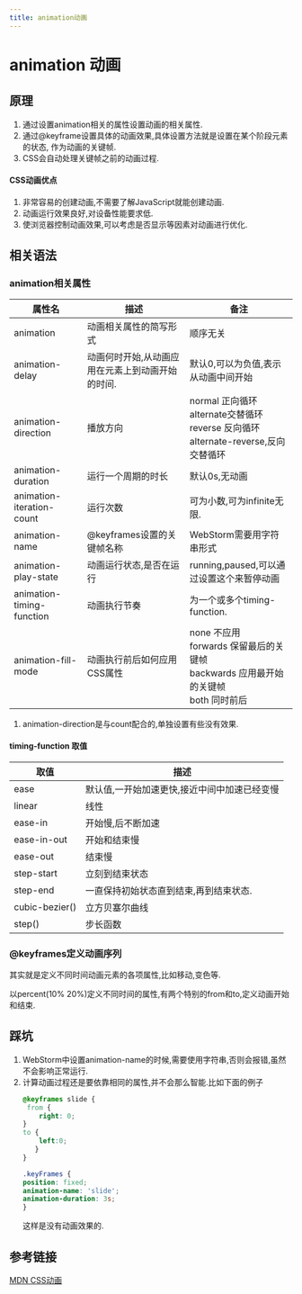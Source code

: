 ```yaml
---
title: animation动画
---
```


# animation 动画

## 原理

1. 通过设置animation相关的属性设置动画的相关属性.
2. 通过@keyframe设置具体的动画效果,具体设置方法就是设置在某个阶段元素的状态, 作为动画的关键帧.
3. CSS会自动处理关键帧之前的动画过程.

#### CSS动画优点

1. 非常容易的创建动画,不需要了解JavaScript就能创建动画.
2. 动画运行效果良好,对设备性能要求低.
3. 使浏览器控制动画效果,可以考虑是否显示等因素对动画进行优化.

## 相关语法

### animation相关属性

属性名|描述|备注
---|---|---
animation|动画相关属性的简写形式|顺序无关
animation-delay|动画何时开始,从动画应用在元素上到动画开始的时间.|默认0,可以为负值,表示从动画中间开始
animation-direction|播放方向|normal 正向循环<br>alternate交替循环<br>reverse 反向循环<br>alternate-reverse,反向交替循环
animation-duration|运行一个周期的时长|默认0s,无动画
animation-iteration-count|运行次数|可为小数,可为infinite无限.
animation-name|@keyframes设置的关键帧名称|WebStorm需要用字符串形式
animation-play-state|动画运行状态,是否在运行|running,paused,可以通过设置这个来暂停动画
animation-timing-function|动画执行节奏|为一个或多个timing-function.
animation-fill-mode|动画执行前后如何应用CSS属性|none 不应用<br>forwards 保留最后的关键帧<br>backwards 应用最开始的关键帧<br>both 同时前后


1. animation-direction是与count配合的,单独设置有些没有效果.

#### timing-function 取值

取值|描述
---|---
ease|默认值,一开始加速更快,接近中间中加速已经变慢
linear|线性
ease-in|开始慢,后不断加速
ease-in-out|开始和结束慢
ease-out|结束慢
step-start|立刻到结束状态
step-end|一直保持初始状态直到结束,再到结束状态.
cubic-bezier()|立方贝塞尔曲线
step()|步长函数

### @keyframes定义动画序列

其实就是定义不同时间动画元素的各项属性,比如移动,变色等.

以percent(10% 20%)定义不同时间的属性,有两个特别的from和to,定义动画开始和结束.



## 踩坑

1. WebStorm中设置animation-name的时候,需要使用字符串,否则会报错,虽然不会影响正常运行.
2. 计算动画过程还是要依靠相同的属性,并不会那么智能.比如下面的例子
    ```css
    @keyframes slide {
     from {
        right: 0;
    }
    to {
        left:0;
       }
    }

    .keyFrames {
    position: fixed;
    animation-name: 'slide';
    animation-duration: 3s;
    }
    ```
   这样是没有动画效果的.

## 参考链接

[MDN CSS动画](https://developer.mozilla.org/zh-CN/docs/Web/CSS/CSS_Animations)